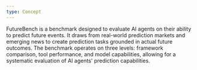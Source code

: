 ```yaml
---
type: Concept
---
```


FutureBench is a benchmark designed to evaluate AI agents on their ability to predict future events. It draws from real-world prediction markets and emerging news to create prediction tasks grounded in actual future outcomes. The benchmark operates on three levels: framework comparison, tool performance, and model capabilities, allowing for a systematic evaluation of AI agents' prediction capabilities.